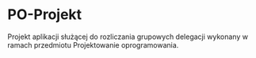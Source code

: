 # PO-Projekt
Projekt aplikacji służącej do rozliczania grupowych delegacji wykonany w ramach przedmiotu Projektowanie oprogramowania.
